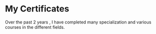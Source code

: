 # My Certificates
Over the past 2 years , I have completed many specialization and various courses in the different fields.
